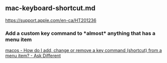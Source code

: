 ## mac-keyboard-shortcut.md

https://support.apple.com/en-ca/HT201236





### Add a custom key command to \*almost\* anything that has a menu item



 [macos - How do I add, change or remove a key command (shortcut) from a menu item? - Ask Different](https://apple.stackexchange.com/questions/464293/how-do-i-add-change-or-remove-a-key-command-shortcut-from-a-menu-item) 
